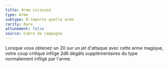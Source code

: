 ```yaml
---
title: Arme vicieuse
type: Arme
subtype: N'importe quelle arme
rarity: Rare
attunement: false
source: Cadre de campagne
---
```

Lorsque vous obtenez un 20 sur un jet d'attaque avec cette arme magique, votre coup critique inflige 2d6 dégâts supplémentaires du type normalement infligé par l'arme.

